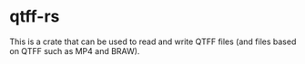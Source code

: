 # qtff-rs

This is a crate that can be used to read and write QTFF files (and files based on QTFF such as MP4 and BRAW).
